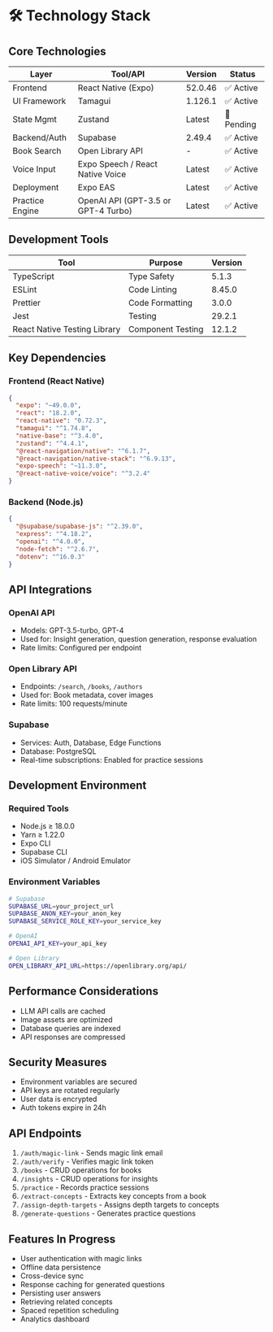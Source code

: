 # 🛠️ Technology Stack

## Core Technologies

| Layer               | Tool/API                                | Version    | Status      |
| ------------------- | --------------------------------------- | ---------- | ----------- |
| Frontend            | React Native (Expo)                     | 52.0.46    | ✅ Active   |
| UI Framework        | Tamagui                                 | 1.126.1    | ✅ Active   |
| State Mgmt          | Zustand                                 | Latest     | 🚧 Pending  |
| Backend/Auth        | Supabase                                | 2.49.4     | ✅ Active   |
| Book Search         | Open Library API                        | -          | ✅ Active   |
| Voice Input         | Expo Speech / React Native Voice        | Latest     | ✅ Active   |
| Deployment          | Expo EAS                                | Latest     | ✅ Active   |
| Practice Engine     | OpenAI API (GPT-3.5 or GPT-4 Turbo)    | Latest     | ✅ Active   |

## Development Tools

| Tool               | Purpose                    | Version   |
|--------------------|----------------------------|-----------|
| TypeScript         | Type Safety                | 5.1.3     |
| ESLint            | Code Linting               | 8.45.0    |
| Prettier          | Code Formatting            | 3.0.0     |
| Jest              | Testing                    | 29.2.1    |
| React Native Testing Library | Component Testing| 12.1.2    |

## Key Dependencies

### Frontend (React Native)
```json
{
  "expo": "~49.0.0",
  "react": "18.2.0",
  "react-native": "0.72.3",
  "tamagui": "^1.74.8",
  "native-base": "^3.4.0",
  "zustand": "^4.4.1",
  "@react-navigation/native": "^6.1.7",
  "@react-navigation/native-stack": "^6.9.13",
  "expo-speech": "~11.3.0",
  "@react-native-voice/voice": "^3.2.4"
}
```

### Backend (Node.js)
```json
{
  "@supabase/supabase-js": "^2.39.0",
  "express": "^4.18.2",
  "openai": "^4.0.0",
  "node-fetch": "^2.6.7",
  "dotenv": "^16.0.3"
}
```

## API Integrations

### OpenAI API
- Models: GPT-3.5-turbo, GPT-4
- Used for: Insight generation, question generation, response evaluation
- Rate limits: Configured per endpoint

### Open Library API
- Endpoints: `/search`, `/books`, `/authors`
- Used for: Book metadata, cover images
- Rate limits: 100 requests/minute

### Supabase
- Services: Auth, Database, Edge Functions
- Database: PostgreSQL
- Real-time subscriptions: Enabled for practice sessions

## Development Environment

### Required Tools
- Node.js ≥ 18.0.0
- Yarn ≥ 1.22.0
- Expo CLI
- Supabase CLI
- iOS Simulator / Android Emulator

### Environment Variables
```bash
# Supabase
SUPABASE_URL=your_project_url
SUPABASE_ANON_KEY=your_anon_key
SUPABASE_SERVICE_ROLE_KEY=your_service_key

# OpenAI
OPENAI_API_KEY=your_api_key

# Open Library
OPEN_LIBRARY_API_URL=https://openlibrary.org/api/
```

## Performance Considerations

- LLM API calls are cached
- Image assets are optimized
- Database queries are indexed
- API responses are compressed

## Security Measures

- Environment variables are secured
- API keys are rotated regularly
- User data is encrypted
- Auth tokens expire in 24h 

## API Endpoints

1. `/auth/magic-link` - Sends magic link email
2. `/auth/verify` - Verifies magic link token
3. `/books` - CRUD operations for books
4. `/insights` - CRUD operations for insights
5. `/practice` - Records practice sessions
6. `/extract-concepts` - Extracts key concepts from a book
7. `/assign-depth-targets` - Assigns depth targets to concepts
8. `/generate-questions` - Generates practice questions

## Features In Progress

- User authentication with magic links
- Offline data persistence
- Cross-device sync
- Response caching for generated questions
- Persisting user answers
- Retrieving related concepts
- Spaced repetition scheduling
- Analytics dashboard 